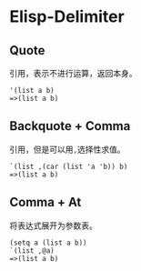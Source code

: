 Elisp-Delimiter
===============

Quote
-----

引用，表示不进行运算，返回本身。

    '(list a b)
    =>(list a b)

Backquote + Comma
-----------------

引用，但是可以用`,`选择性求值。

    `(list ,(car (list 'a 'b)) b)
    =>(list a b)

Comma + At
----------

将表达式展开为参数表。

    (setq a (list a b))
    `(list ,@a)
    =>(list a b)
